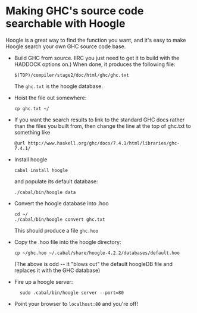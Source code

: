 # Making GHC's source code searchable with Hoogle


Hoogle is a great way to find the function you want, and it's easy to make Hoogle search your own GHC source code base.

- Build GHC from source. IIRC you just need to get it to build with the HADDOCK options on.) When done, it produces the following file:

  ```wiki
  $(TOP)/compiler/stage2/doc/html/ghc/ghc.txt
  ```

  The `ghc.txt` is the hoogle database. 

- Hoist the file out somewhere:

  ```wiki
  cp ghc.txt ~/
  ```

- If you want the search results to link to the standard GHC docs    rather than the files you built from, then change the line at the top of ghc.txt to something like

  ```wiki
  @url http://www.haskell.org/ghc/docs/7.4.1/html/libraries/ghc-7.4.1/
  ```

- Install hoogle

  ```wiki
  cabal install hoogle 
  ```

  and populate its default database:

  ```wiki
  ./cabal/bin/hoogle data
  ```

- Convert the hoogle database into .hoo

  ```wiki
  cd ~/
  ./cabal/bin/hoogle convert ghc.txt
  ```

  This should produce a file `ghc.hoo`

- Copy the .hoo file into the hoogle directory:

  ```wiki
  cp ~/ghc.hoo ~/.cabal/share/hoogle-4.2.2/databases/default.hoo
  ```

  (The above is odd -- it "blows out" the default hoogleDB file and replaces it with the GHC database)

- Fire up a hoogle server:

  ```wiki
  	sudo .cabal/bin/hoogle server --port=80 
  ```

- Point your browser to `localhost:80` and you're off!

